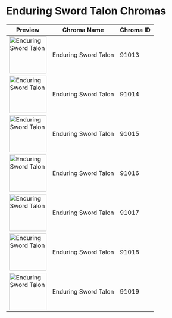 # Enduring Sword Talon Chromas

| Preview | Chroma Name | Chroma ID |
|---|---|---|
| <img src='https://raw.communitydragon.org/latest/plugins/rcp-be-lol-game-data/global/default/v1/champion-chroma-images/91/91013.png' alt='Enduring Sword Talon' width='100'> | Enduring Sword Talon | 91013 |
| <img src='https://raw.communitydragon.org/latest/plugins/rcp-be-lol-game-data/global/default/v1/champion-chroma-images/91/91014.png' alt='Enduring Sword Talon' width='100'> | Enduring Sword Talon | 91014 |
| <img src='https://raw.communitydragon.org/latest/plugins/rcp-be-lol-game-data/global/default/v1/champion-chroma-images/91/91015.png' alt='Enduring Sword Talon' width='100'> | Enduring Sword Talon | 91015 |
| <img src='https://raw.communitydragon.org/latest/plugins/rcp-be-lol-game-data/global/default/v1/champion-chroma-images/91/91016.png' alt='Enduring Sword Talon' width='100'> | Enduring Sword Talon | 91016 |
| <img src='https://raw.communitydragon.org/latest/plugins/rcp-be-lol-game-data/global/default/v1/champion-chroma-images/91/91017.png' alt='Enduring Sword Talon' width='100'> | Enduring Sword Talon | 91017 |
| <img src='https://raw.communitydragon.org/latest/plugins/rcp-be-lol-game-data/global/default/v1/champion-chroma-images/91/91018.png' alt='Enduring Sword Talon' width='100'> | Enduring Sword Talon | 91018 |
| <img src='https://raw.communitydragon.org/latest/plugins/rcp-be-lol-game-data/global/default/v1/champion-chroma-images/91/91019.png' alt='Enduring Sword Talon' width='100'> | Enduring Sword Talon | 91019 |
